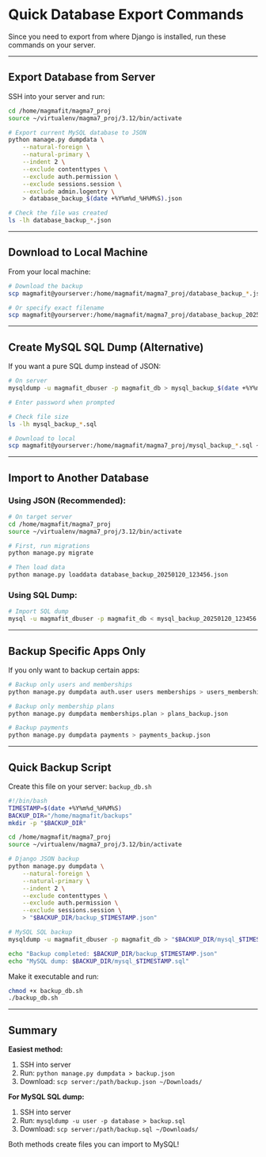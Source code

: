# Quick Database Export Commands

Since you need to export from where Django is installed, run these commands on your server.

---

## Export Database from Server

SSH into your server and run:

```bash
cd /home/magmafit/magma7_proj
source ~/virtualenv/magma7_proj/3.12/bin/activate

# Export current MySQL database to JSON
python manage.py dumpdata \
    --natural-foreign \
    --natural-primary \
    --indent 2 \
    --exclude contenttypes \
    --exclude auth.permission \
    --exclude sessions.session \
    --exclude admin.logentry \
    > database_backup_$(date +%Y%m%d_%H%M%S).json

# Check the file was created
ls -lh database_backup_*.json
```

---

## Download to Local Machine

From your local machine:

```bash
# Download the backup
scp magmafit@yourserver:/home/magmafit/magma7_proj/database_backup_*.json ~/Downloads/

# Or specify exact filename
scp magmafit@yourserver:/home/magmafit/magma7_proj/database_backup_20250120_123456.json ~/Downloads/
```

---

## Create MySQL SQL Dump (Alternative)

If you want a pure SQL dump instead of JSON:

```bash
# On server
mysqldump -u magmafit_dbuser -p magmafit_db > mysql_backup_$(date +%Y%m%d_%H%M%S).sql

# Enter password when prompted

# Check file size
ls -lh mysql_backup_*.sql

# Download to local
scp magmafit@yourserver:/home/magmafit/magma7_proj/mysql_backup_*.sql ~/Downloads/
```

---

## Import to Another Database

### Using JSON (Recommended):

```bash
# On target server
cd /home/magmafit/magma7_proj
source ~/virtualenv/magma7_proj/3.12/bin/activate

# First, run migrations
python manage.py migrate

# Then load data
python manage.py loaddata database_backup_20250120_123456.json
```

### Using SQL Dump:

```bash
# Import SQL dump
mysql -u magmafit_dbuser -p magmafit_db < mysql_backup_20250120_123456.sql
```

---

## Backup Specific Apps Only

If you only want to backup certain apps:

```bash
# Backup only users and memberships
python manage.py dumpdata auth.user users memberships > users_memberships_backup.json

# Backup only membership plans
python manage.py dumpdata memberships.plan > plans_backup.json

# Backup payments
python manage.py dumpdata payments > payments_backup.json
```

---

## Quick Backup Script

Create this file on your server: `backup_db.sh`

```bash
#!/bin/bash
TIMESTAMP=$(date +%Y%m%d_%H%M%S)
BACKUP_DIR="/home/magmafit/backups"
mkdir -p "$BACKUP_DIR"

cd /home/magmafit/magma7_proj
source ~/virtualenv/magma7_proj/3.12/bin/activate

# Django JSON backup
python manage.py dumpdata \
    --natural-foreign \
    --natural-primary \
    --indent 2 \
    --exclude contenttypes \
    --exclude auth.permission \
    --exclude sessions.session \
    > "$BACKUP_DIR/backup_$TIMESTAMP.json"

# MySQL SQL backup
mysqldump -u magmafit_dbuser -p magmafit_db > "$BACKUP_DIR/mysql_$TIMESTAMP.sql"

echo "Backup completed: $BACKUP_DIR/backup_$TIMESTAMP.json"
echo "MySQL dump: $BACKUP_DIR/mysql_$TIMESTAMP.sql"
```

Make it executable and run:
```bash
chmod +x backup_db.sh
./backup_db.sh
```

---

## Summary

**Easiest method:**
1. SSH into server
2. Run: `python manage.py dumpdata > backup.json`
3. Download: `scp server:/path/backup.json ~/Downloads/`

**For MySQL SQL dump:**
1. SSH into server
2. Run: `mysqldump -u user -p database > backup.sql`
3. Download: `scp server:/path/backup.sql ~/Downloads/`

Both methods create files you can import to MySQL!
